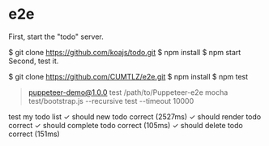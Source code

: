 # e2e
First, start the "todo" server.

$ git clone https://github.com/koajs/todo.git
$ npm install
$ npm start
Second, test it.

$ git clone https://github.com/CUMTLZ/e2e.git
$ npm install
$ npm test

> puppeteer-demo@1.0.0 test /path/to/Puppeteer-e2e
> mocha test/bootstrap.js --recursive test --timeout 10000

  test my todo list
    ✓ should new todo correct (2527ms)
    ✓ should render todo correct
    ✓ should complete todo correct (105ms)
    ✓ should delete todo correct (151ms)
